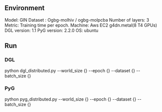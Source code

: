 ## Environment
Model: GIN
Dataset : Ogbg-molhiv / ogbg-molpcba
Number of layers: 3
Metric: Training time per epoch.
Machine: Aws EC2 g4dn.metal(8 T4 GPUs)
DGL version: 1.1
PyG version: 2.2.0
OS: ubuntu


## Run

### DGL
 python dgl_distributed.py --world_size {} --epoch {} --dataset {} --batch_size {}

### PyG 
 python pyg_distributed.py --world_size {} --epoch {} --dataset {} --batch_size {}
